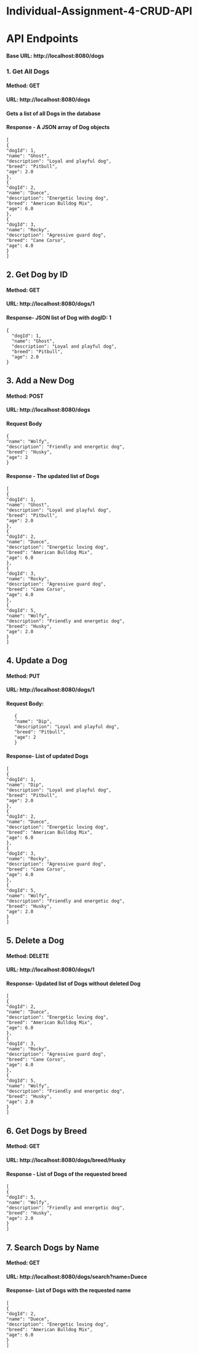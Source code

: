 # Individual-Assignment-4-CRUD-API
# API Endpoints
#### Base URL: http://localhost:8080/dogs

### 1. Get All Dogs

   #### Method: GET

   #### URL: http://localhost:8080/dogs

#### Gets a list of all Dogs in the database

#### Response - A JSON array of Dog objects

```
[
{
"dogId": 1,
"name": "Ghost",
"description": "Loyal and playful dog",
"breed": "Pitbull",
"age": 2.0
},
{
"dogId": 2,
"name": "Duece",
"description": "Energetic loving dog",
"breed": "American Bulldog Mix",
"age": 6.0
},
{
"dogId": 3,
"name": "Rocky",
"description": "Agressive guard dog",
"breed": "Cane Corso",
"age": 4.0
}
]
```
## 2. Get Dog by ID

   #### Method: GET

   #### URL: http://localhost:8080/dogs/1


#### Response- JSON list of Dog with dogID: 1


```
{
  "dogId": 1,
  "name": "Ghost",
  "description": "Loyal and playful dog",
  "breed": "Pitbull",
  "age": 2.0
}
```


## 3. Add a New Dog

   #### Method: POST

   #### URL: http://localhost:8080/dogs

#### Request Body

```
{
"name": "Wolfy",
"description": "Friendly and energetic dog",
"breed": "Husky",
"age": 2
}
```

#### Response - The updated list of Dogs

```
[
{
"dogId": 1,
"name": "Ghost",
"description": "Loyal and playful dog",
"breed": "Pitbull",
"age": 2.0
},
{
"dogId": 2,
"name": "Duece",
"description": "Energetic loving dog",
"breed": "American Bulldog Mix",
"age": 6.0
},
{
"dogId": 3,
"name": "Rocky",
"description": "Agressive guard dog",
"breed": "Cane Corso",
"age": 4.0
},
{
"dogId": 5,
"name": "Wolfy",
"description": "Friendly and energetic dog",
"breed": "Husky",
"age": 2.0
}
]
```
## 4. Update a Dog

   #### Method: PUT

   #### URL: http://localhost:8080/dogs/1

#### Request Body:

```
   {
   "name": "Dip",
   "description": "Loyal and playful dog",
   "breed": "Pitbull",
   "age": 2
   }
```
    
#### Response- List of updated Dogs

```
[
{
"dogId": 1,
"name": "Dip",
"description": "Loyal and playful dog",
"breed": "Pitbull",
"age": 2.0
},
{
"dogId": 2,
"name": "Duece",
"description": "Energetic loving dog",
"breed": "American Bulldog Mix",
"age": 6.0
},
{
"dogId": 3,
"name": "Rocky",
"description": "Agressive guard dog",
"breed": "Cane Corso",
"age": 4.0
},
{
"dogId": 5,
"name": "Wolfy",
"description": "Friendly and energetic dog",
"breed": "Husky",
"age": 2.0
}
]
```
## 5. Delete a Dog

   #### Method: DELETE

   #### URL: http://localhost:8080/dogs/1

#### Response- Updated list of Dogs without deleted Dog

```
[
{
"dogId": 2,
"name": "Duece",
"description": "Energetic loving dog",
"breed": "American Bulldog Mix",
"age": 6.0
},
{
"dogId": 3,
"name": "Rocky",
"description": "Agressive guard dog",
"breed": "Cane Corso",
"age": 4.0
},
{
"dogId": 5,
"name": "Wolfy",
"description": "Friendly and energetic dog",
"breed": "Husky",
"age": 2.0
}
]
```

## 6. Get Dogs by Breed

   #### Method: GET

   #### URL: http://localhost:8080/dogs/breed/Husky

#### Response - List of Dogs of the requested breed

```
[
{
"dogId": 5,
"name": "Wolfy",
"description": "Friendly and energetic dog",
"breed": "Husky",
"age": 2.0
}
]
```

## 7. Search Dogs by Name

   #### Method: GET

  #### URL: http://localhost:8080/dogs/search?name=Duece

#### Response- List of Dogs with the requested name

```
[
{
"dogId": 2,
"name": "Duece",
"description": "Energetic loving dog",
"breed": "American Bulldog Mix",
"age": 6.0
}
]
```







